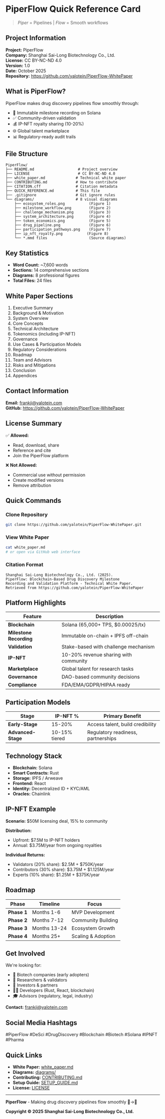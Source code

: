 # PiperFlow Quick Reference Card

> *Piper* = Pipelines | *Flow* = Smooth workflows

## Project Information

**Project:** PiperFlow  
**Company:** Shanghai Sai-Long Biotechnology Co., Ltd.  
**License:** CC BY-NC-ND 4.0  
**Version:** 1.0  
**Date:** October 2025  
**Repository:** https://github.com/yalotein/PiperFlow-WhitePaper

## What is PiperFlow?

PiperFlow makes drug discovery pipelines flow smoothly through:
- 🔬 Immutable milestone recording on Solana
- ✅ Community-driven validation
- 💰 IP-NFT royalty sharing (10-20%)
- 🌐 Global talent marketplace
- 📊 Regulatory-ready audit trails

## File Structure

```
PiperFlow/
├── README.md                    # Project overview
├── LICENSE                      # CC BY-NC-ND 4.0
├── white_paper.md              # Technical white paper 
├── CONTRIBUTING.md             # How to contribute
├── CITATION.cff                # Citation metadata
├── QUICK_REFERENCE.md          # This file
├── .gitignore                  # Git ignore rules
└── diagrams/                   # 8 visual diagrams
    ├── ecosystem_roles.png           (Figure 1)
    ├── milestone_workflow.png        (Figure 2)
    ├── challenge_mechanism.png       (Figure 3)
    ├── system_architecture.png       (Figure 4)
    ├── token_economics.png           (Figure 5)
    ├── drug_pipeline.png             (Figure 6)
    ├── participation_pathways.png    (Figure 7)
    ├── ip_nft_royalty.png           (Figure 8)
    └── *.mmd files                   (Source diagrams)
```

## Key Statistics

- **Word Count:** ~7,600 words
- **Sections:** 14 comprehensive sections
- **Diagrams:** 8 professional figures
- **Total Files:** 24 files

## White Paper Sections

1. Executive Summary
2. Background & Motivation
3. System Overview
4. Core Concepts
5. Technical Architecture
6. Tokenomics (including IP-NFT)
7. Governance
8. Use Cases & Participation Models
9. Regulatory Considerations
10. Roadmap
11. Team and Advisors
12. Risks and Mitigations
13. Conclusion
14. Appendices

## Contact Information

**Email:** frankji@yalotein.com  
**GitHub:** https://github.com/yalotein/PiperFlow-WhitePaper

## License Summary

✅ **Allowed:**
- Read, download, share
- Reference and cite
- Join the PiperFlow platform

❌ **Not Allowed:**
- Commercial use without permission
- Create modified versions
- Remove attribution

## Quick Commands

### Clone Repository
```bash
git clone https://github.com/yalotein/PiperFlow-WhitePaper.git
```

### View White Paper
```bash
cat white_paper.md
# or open via GitHub web interface
```

### Citation Format
```
Shanghai Sai-Long Biotechnology Co., Ltd. (2025). 
PiperFlow: Blockchain-Based Drug Discovery Milestone 
Recording and Validation Platform - Technical White Paper.
Retrieved from https://github.com/yalotein/PiperFlow-WhitePaper
```

## Platform Highlights

| Feature | Description |
|---------|-------------|
| **Blockchain** | Solana (65,000+ TPS, $0.00025/tx) |
| **Milestone Recording** | Immutable on-chain + IPFS off-chain |
| **Validation** | Stake-based with challenge mechanism |
| **IP-NFT** | 10-20% revenue sharing with community |
| **Marketplace** | Global talent for research tasks |
| **Governance** | DAO-based community decisions |
| **Compliance** | FDA/EMA/GDPR/HIPAA ready |

## Participation Models

| Stage | IP-NFT % | Primary Benefit |
|-------|----------|-----------------|
| **Early-Stage** | 15-20% | Access talent, build credibility |
| **Advanced-Stage** | 10-15% tiered | Regulatory readiness, partnerships |

## Technology Stack

- **Blockchain:** Solana
- **Smart Contracts:** Rust
- **Storage:** IPFS / Arweave
- **Frontend:** React
- **Identity:** Decentralized ID + KYC/AML
- **Oracles:** Chainlink

## IP-NFT Example

**Scenario:** $50M licensing deal, 15% to community

**Distribution:**
- Upfront: $7.5M to IP-NFT holders
- Annual: $3.75M/year from ongoing royalties

**Individual Returns:**
- Validators (20% share): $2.5M + $750K/year
- Contributors (30% share): $3.75M + $1.125M/year
- Experts (10% share): $1.25M + $375K/year

## Roadmap

| Phase | Timeline | Focus |
|-------|----------|-------|
| **Phase 1** | Months 1-6 | MVP Development |
| **Phase 2** | Months 7-12 | Community Building |
| **Phase 3** | Months 13-24 | Ecosystem Growth |
| **Phase 4** | Months 25+ | Scaling & Adoption |

## Get Involved

We're looking for:
- 🏢 Biotech companies (early adopters)
- 🔬 Researchers & validators
- 💼 Investors & partners
- 👨‍💻 Developers (Rust, React, blockchain)
- 🎓 Advisors (regulatory, legal, industry)

**Contact:** frankji@yalotein.com

## Social Media Hashtags

#PiperFlow #DeSci #DrugDiscovery #Blockchain #Biotech #Solana #IPNFT #Pharma

## Quick Links

- **White Paper:** [white_paper.md](white_paper.md)
- **Diagrams:** [diagrams/](diagrams/)
- **Contributing:** [CONTRIBUTING.md](CONTRIBUTING.md)
- **Setup Guide:** [SETUP_GUIDE.md](SETUP_GUIDE.md)
- **License:** [LICENSE](LICENSE)

---

**PiperFlow** - Making drug discovery pipelines flow smoothly 🧬→💊

**Copyright © 2025 Shanghai Sai-Long Biotechnology Co., Ltd.**

